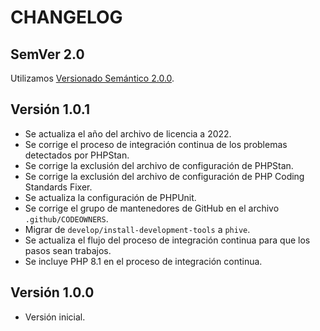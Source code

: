 # CHANGELOG

## SemVer 2.0

Utilizamos [Versionado Semántico 2.0.0](SEMVER.md).

## Versión 1.0.1

- Se actualiza el año del archivo de licencia a 2022.
- Se corrige el proceso de integración continua de los problemas detectados por PHPStan.
- Se corrige la exclusión del archivo de configuración de PHPStan.
- Se corrige la exclusión del archivo de configuración de PHP Coding Standards Fixer.
- Se actualiza la configuración de PHPUnit.
- Se corrige el grupo de mantenedores de GitHub en el archivo `.github/CODEOWNERS`.
- Migrar de `develop/install-development-tools` a `phive`.
- Se actualiza el flujo del proceso de integración continua para que los pasos sean trabajos.
- Se incluye PHP 8.1 en el proceso de integración continua.

## Versión 1.0.0

- Versión inicial.
